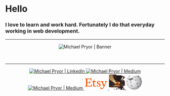 # Hello

### I love to learn and work hard. Fortunately I do that everyday working in web development.

----

<p align="center">
<img  alt="Michael Pryor | Banner" width="1218px"   src="https://github.com/michaeldavidpryor/michaeldavidpryor/blob/main/final_6071d31f9768570069b62c24_125077.gif?raw=true" />
</p>

<br />

----

<p align="center">
<a href="https://www.linkedin.com/in/mdpryor/">
<img alt="Michael Pryor | LinkedIn" width="50px" src="https://raw.githubusercontent.com/michaeldavidpryor/svg/c0db982a39f39f8d40d63e61dc4fce7db056d603/linkedin.svg" />
</a>

<a href="https://capsaicin-hurts.medium.com/">
<img alt="Michael Pryor | Medium" width="50px" src="https://raw.githubusercontent.com/michaeldavidpryor/svg/c0db982a39f39f8d40d63e61dc4fce7db056d603/medium.svg" />
</a>

<a href="https://twitter.com/capsaicin_hurts">
<img alt="Michael Pryor | Medium" width="50px" src="https://raw.githubusercontent.com/michaeldavidpryor/svg/c0db982a39f39f8d40d63e61dc4fce7db056d603/twitter.svg" />
</a>

<a href="https://www.etsy.com/shop/PryorMechanical">
<img alt="Michael Pryor | pmcc" width="75px" src="https://raw.githubusercontent.com/michaeldavidpryor/svg2/main/Etsy_logo.svg" />
</a>

<a href="https://www.google.com/search?sa=X&rlz=1C5CHFA_enUS896US896&biw=1440&bih=821&sxsrf=ALeKk03dv0UmDPfsdxbvGuGbhiyuhJBJ4g:1618077684291&q=de-loused+in+the+comatorium+songs&stick=H4sIAAAAAAAAAONgFuLSz9U3MMzLqkiuUkJia4lmJ1vp55YWZybrJ-YkleZaFefnpRcvYlVMSdXNyS8tTk1RyMxTKMlIVUjOz00syS_KLM1VAKsBAKJgHZFVAAAA&npsic=0&ved=2ahUKEwjj3dyMofTvAhUZKVkFHZk9DIcQ1i8wHHoECAEQNA">
<img alt="Michael Pryor | Volta" width="50px" src="https://raw.githubusercontent.com/michaeldavidpryor/svg2/main/volta.svg" />
</a>

<a href="https://publish.obsidian.md/mdp-wiki">
<img alt="Michael Pryor | Digital Garden" width="50px" src="https://raw.githubusercontent.com/michaeldavidpryor/svg2/main/Wikipedia-logo-v2.svg" />
</a>
</p>


